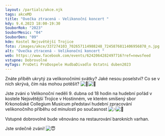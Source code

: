 ```yaml
---
layout: /partials/akce.njk
tags: akceMD
title: "Ovečka ztracená - Velikonoční koncert "
kdy: 9.4.2023 18:00-19:30
SouborRok: "2023"
SouborMesic: "04"
SouborDen: "09"
kde: Kostel Nejsvětější Trojice
foto: /images/akce/337274103_702657114988248_7245876811406956878_n.jpg
alt: "Ovečka ztracená - Velikonoční koncert "
web: https://www.facebook.com/events/6242064282497716?ref=newsfeed
vstupne: Dobrovolné
myTags: ProDeti ProDospele HudbaDivadlo Ostatni duben2023
---
```

<!--StartFragment-->

Znáte příběh ukrytý za velikonočními svátky? Jaké nesou poselství? Co se v nich skrývá, čím nás mohou potěšit? ![💐](https://static.xx.fbcdn.net/images/emoji.php/v9/te3/1/16/1f490.png)![🌳](https://static.xx.fbcdn.net/images/emoji.php/v9/t6b/1/16/1f333.png)

Jste zváni o Velikonoční neděli 9. dubna od 18 hodin na hudební pořád v kostele Nejsvětější Trojice v Hostinném, ve kterém smíšený sbor Krkonošské Collegium Musicum představí hudební zpracování velikonočního příběhu od minulosti po současnost ![🎶](https://static.xx.fbcdn.net/images/emoji.php/v9/t1f/1/16/1f3b6.png)![🎹](https://static.xx.fbcdn.net/images/emoji.php/v9/ta2/1/16/1f3b9.png)

Vstupné dobrovolné bude věnováno na restaurování barokních varhan.

Jste srdečně zváni! ![😇](https://static.xx.fbcdn.net/images/emoji.php/v9/t55/1/16/1f607.png)

<!--EndFragment-->